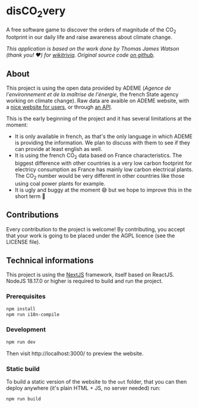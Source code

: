# disCO<sub>2</sub>very

A free software game to discover the orders of magnitude of the CO<sub>2</sub> footprint in our daily life and raise awareness about climate change.

*This application is based on the work done by Thomas James Watson (thank you! ❤️) for [wikitrivia](https://wikitrivia.tomjwatson.com). Original source code [on github](https://github.com/tom-james-watson/wikitrivia-scraper).*

## About

This project is using the open data provided by ADEME (*Agence de l'environnement et de la maîtrise de l'énergie*, the french State agency working on climate change). Raw data are avaible on ADEME website, with a [nice website for users](https://impactco2.fr), or through [an API](https://impactco2.fr/api-doc).

This is the early beginning of the project and it has several limitations at the moment:
- It is only available in french, as that's the only language in which ADEME is providing the information. We plan to discuss with them to see if they can provide at least english as well.
- It is using the french CO<sub>2</sub> data based on France characteristics. The biggest difference with other countries is a very low carbon footprint for electricy consumption as France has mainly low carbon electrical plants. The CO<sub>2</sub> number would be very different in other countries like those using coal power plants for example.
- It is ugly and buggy at the moment 😅 but we hope to improve this in the short term 🥳

## Contributions

Every contribution to the project is welcome! By contributing, you accept that your work is going to be placed under the AGPL licence (see the LICENSE file).

## Technical informations

This project is using the [NextJS](https://nextjs.org/) framework, itself based on ReactJS.
NodeJS 18.17.0 or higher is required to build and run the project.

### Prerequisites

```bash
npm install
npm run i18n-compile
```

### Development

```bash
npm run dev
```

Then visit http://localhost:3000/ to preview the website.

### Static build

To build a static version of the website to the `out` folder, that you can then deploy anywhere (it's plain HTML + JS, no server needed) run:

```bash
npm run build
```

